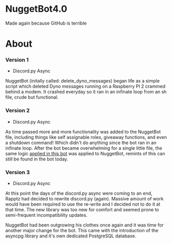 # NuggetBot4.0
 Made again because GitHub is terrible

About
======
### Version 1
* Discord.py Async

NuggetBot (initally called: delete_dyno_messages) began life as a simple script which deleted Dyno messages running on a Raspberry PI 2 crammed behind a modem.
It crashed everyday so it ran in an infinate loop from an sh file, crude but functional. 


### Version 2
* Discord.py Async

As time passed more and more functionality was added to the NuggetBot file, including things like self assignable roles, giveaway functions, and even a shutdown command! Which didn't do anything since the bot ran in an infinate loop.
After the bot became overwhelming for a single little file, the same logic [applied in this bot](https://github.com/Just-Some-Bots/MusicBot/) was applied to NuggetBot, remints of this can still be found in the bot today.


### Version 3
* Discord.py Async

At this point the days of the discord.py async were coming to an end, Rapptz had decided to rewrite discord.py (again). Massive amount of work would have been required to use the re-write and I decided not to do it at that time. The new library was too new for comfort and seemed prone to semi-frequent incompatibility updates.

NuggetBot had been outgrowing his clothes once again and it was time for another major change for the bot. This came with the introduction of the asyncpg library and it's own dedicated PostgreSQL database. 